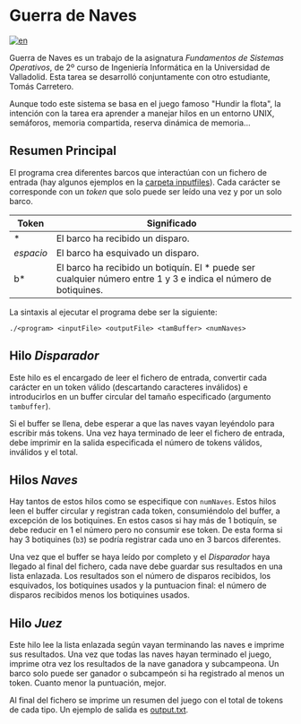 # Guerra de Naves

[![en](https://img.shields.io/badge/lang-en-red.svg)](/README.md)

Guerra de Naves es un trabajo de la asignatura _Fundamentos de Sistemas Operativos_, de 2º curso de Ingeniería Informática en la Universidad de Valladolid. Esta tarea se desarrolló conjuntamente con otro estudiante, Tomás Carretero.

Aunque todo este sistema se basa en el juego famoso "Hundir la flota", la intención con la tarea era aprender a manejar hilos en un entorno UNIX, semáforos, memoria compartida, reserva dinámica de memoria...

## Resumen Principal

El programa crea diferentes barcos que interactúan con un fichero de entrada (hay algunos ejemplos en la [carpeta inputfiles](/inputfiles/)). Cada carácter se corresponde con un _token_ que solo puede ser leído una vez y por un solo barco.

| Token | Significado |
|-------|-------------|
| *     | El barco ha recibido un disparo. |
| _espacio_ | El barco ha esquivado un disparo. |
| b* | El barco ha recibido un botiquín. El * puede ser cualquier número entre 1 y 3 e indica el número de botiquines. |

La sintaxis al ejecutar el programa debe ser la siguiente:

`./<program> <inputFile> <outputFile> <tamBuffer> <numNaves>`

## Hilo _Disparador_

Este hilo es el encargado de leer el fichero de entrada, convertir cada carácter en un token válido (descartando caracteres inválidos) e introducirlos en un buffer circular del tamaño especificado (argumento `tambuffer`).

Si el buffer se llena, debe esperar a que las naves vayan leyéndolo para escribir más tokens.
Una vez haya terminado de leer el fichero de entrada, debe imprimir en la salida especificada el número de tokens válidos, inválidos y el total.

## Hilos _Naves_

Hay tantos de estos hilos como se especifique con `numNaves`. Estos hilos leen el buffer circular y registran cada token, consumiéndolo del buffer, a excepción de los botiquines. En estos casos si hay más de 1 botiquín, se debe reducir en 1 el número pero no consumir ese token. De esta forma si hay 3 botiquines (`b3`) se podría registrar cada uno en 3 barcos diferentes.

Una vez que el buffer se haya leído por completo y el _Disparador_ haya llegado al final del fichero, cada nave debe guardar sus resultados en una lista enlazada. Los resultados son el número de disparos recibidos, los esquivados, los botiquines usados y la puntuacion final: el número de disparos recibidos menos los botiquines usados.

## Hilo _Juez_

Este hilo lee la lista enlazada según vayan terminando las naves e imprime sus resultados. Una vez que todas las naves hayan terminado el juego, imprime otra vez los resultados de la nave ganadora y subcampeona. Un barco solo puede ser ganador o subcampeón si ha registrado al menos un token. Cuanto menor la puntuación, mejor.

Al final del fichero se imprime un resumen del juego con el total de tokens de cada tipo. Un ejemplo de salida es [output.txt](/output.txt).
